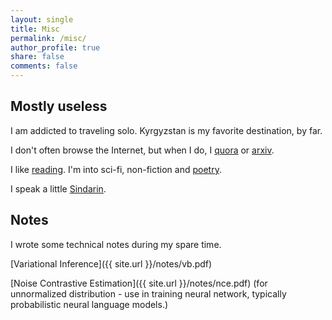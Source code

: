 ```yaml
---
layout: single
title: Misc
permalink: /misc/
author_profile: true
share: false
comments: false
---
```

## Mostly useless

I am addicted to traveling solo. Kyrgyzstan is my favorite destination, by far.
 
I don't often browse the Internet, but when I do, I [quora](http://www.quora.com/Ke-Tran) or [arxiv](http://arxiv.org/list/cs.LG/recent).

I like [reading](https://www.goodreads.com/ketran). I'm into sci-fi, non-fiction and [poetry](http://www.imdb.com/title/tt1596363/quotes?item=qt2743153).
 
I speak a little [Sindarin](http://en.wikipedia.org/wiki/Sindarin).


## Notes

I wrote some technical notes during my spare time.

[Variational Inference]({{ site.url }}/notes/vb.pdf)

[Noise Contrastive Estimation]({{ site.url }}/notes/nce.pdf) (for unnormalized distribution - use in training neural network, typically probabilistic neural language models.)

